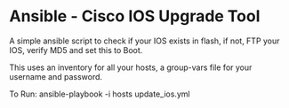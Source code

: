 # Ansible - Cisco IOS Upgrade Tool

A simple ansible script to check if your IOS exists in flash, if not, FTP your IOS, verify MD5 and set this to Boot.

This uses an inventory for all your hosts, a group-vars file for your username and password.

To Run: ansible-playbook -i hosts update_ios.yml
